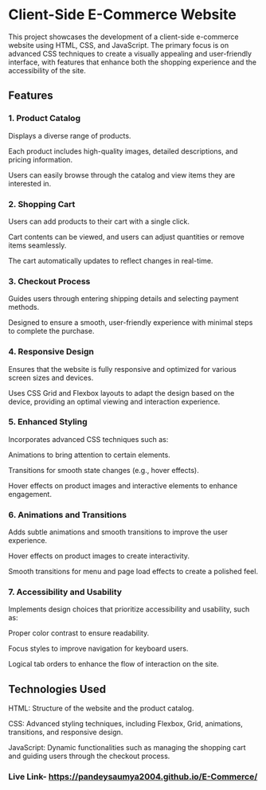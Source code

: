 # Client-Side E-Commerce Website
This project showcases the development of a client-side e-commerce website using HTML, CSS, and JavaScript. The primary focus is on advanced CSS techniques to create a visually appealing and user-friendly interface, with features that enhance both the shopping experience and the accessibility of the site.

## Features
### 1. Product Catalog
Displays a diverse range of products.

Each product includes high-quality images, detailed descriptions, and pricing information.

Users can easily browse through the catalog and view items they are interested in.

### 2. Shopping Cart
Users can add products to their cart with a single click.

Cart contents can be viewed, and users can adjust quantities or remove items seamlessly.

The cart automatically updates to reflect changes in real-time.

### 3. Checkout Process
Guides users through entering shipping details and selecting payment methods.

Designed to ensure a smooth, user-friendly experience with minimal steps to complete the purchase.

### 4. Responsive Design
Ensures that the website is fully responsive and optimized for various screen sizes and devices.

Uses CSS Grid and Flexbox layouts to adapt the design based on the device, providing an optimal viewing and interaction experience.

### 5. Enhanced Styling
Incorporates advanced CSS techniques such as:

Animations to bring attention to certain elements.

Transitions for smooth state changes (e.g., hover effects).

Hover effects on product images and interactive elements to enhance engagement.

### 6. Animations and Transitions
Adds subtle animations and smooth transitions to improve the user experience.

Hover effects on product images to create interactivity.

Smooth transitions for menu and page load effects to create a polished feel.

### 7. Accessibility and Usability
Implements design choices that prioritize accessibility and usability, such as:

Proper color contrast to ensure readability.

Focus styles to improve navigation for keyboard users.

Logical tab orders to enhance the flow of interaction on the site.

## Technologies Used
HTML: Structure of the website and the product catalog.

CSS: Advanced styling techniques, including Flexbox, Grid, animations, transitions, and responsive design.

JavaScript: Dynamic functionalities such as managing the shopping cart and guiding users through the checkout process.

### Live Link- https://pandeysaumya2004.github.io/E-Commerce/
